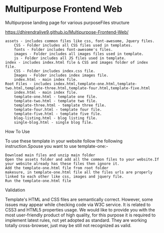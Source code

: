 # Multipurpose Frontend Web
 Multipurpose landing page for various purposeFiles structure
 
 https://dhirendralive9.github.io/Multipurpose-Frontend-Web/

    assets - includes common files like css, font-awesome, Jquery files.
        CSS - Folder includes all CSS files used in templates.
        fonts - Folder includes font-awesome's files.
        images - Folder includes all images files used in template.
        js - Folder includes all JS files used in template.
    index - includes index.html file & CSS and images folder of index file.
        CSS - Folder includes index.css file.
        Images - Folder includes index images file.
        index.html - main index file.
    Root Files - includes index.html,template-one.html,template-two.html,template-three.html,template-four.html,template-five.html
        index.html - main index file.
        template-one.html - template one file.
        template-two.html - template two file.
        template-three.html - template three file.
        template-four.html - template four file.
        template-five.html - template five file.
        blog-listing.html - blog listing file.
        single-blog.html - single blog file.

How To Use

To use these template in your website follow the following instruction.Spouse you want to use template-one:-

    Download main files and unzip main folder
    Open the assets folder and add all the common files to your website.If your website already has these files then ignore it.
    Add the template-one.html file from root folder
    makesure, in template-one.html file all the files urls are properly linked to each other like css, images and jquery file.
    Run the template-one.html file

Validation

Template's HTML and CSS files are semantically correct. However, some issues may appear while checking code via W3C service. It is related to CSS3 and HTML5 properties usage. We would like to provide you with the most user-friendly product of high quality, for this purpose it is required to implement latest rules, not yet adopted as standard. They are working totally cross-browser, just may be still not recognized as valid.
